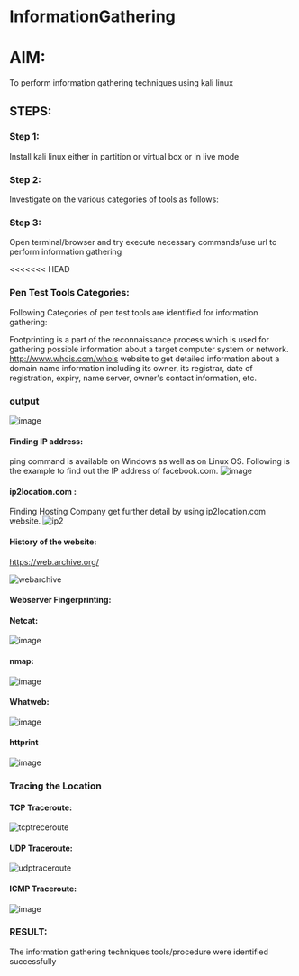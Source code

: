 # InformationGathering

# AIM:

To perform information gathering techniques using kali linux 

## STEPS:

### Step 1:

Install kali linux either in partition or virtual box or in live mode

### Step 2:

Investigate on the various categories of tools as follows:

### Step 3:
Open terminal/browser and try execute necessary commands/use url to perform information gathering

<<<<<<< HEAD
### Pen Test Tools Categories:  

Following Categories of pen test tools are identified for information gathering:

Footprinting is a part of the reconnaissance process which is used for gathering possible information about a target computer system or network.
http://www.whois.com/whois website to get detailed information about a domain name information including its owner, its registrar, date of registration, expiry, name server, owner's contact information, etc.

### output
![image](https://github.com/user-attachments/assets/caeaa2df-24bb-4322-89cc-63ae3f8b154a)


#### Finding IP address:
ping command is available on Windows as well as on Linux OS. Following is the example to find out the IP address of facebook.com.
![image](https://github.com/user-attachments/assets/af09b942-c792-4b9a-b8c5-4304d112e269)


#### ip2location.com :
Finding Hosting Company
get further detail by using ip2location.com website.
![ip2](https://github.com/Manoj162004/InformationGathering/assets/120365042/619062b3-411f-4a14-b949-d60ad9b95b41)


#### History of the website:
https://web.archive.org/

![webarchive](https://github.com/Manoj162004/InformationGathering/assets/120365042/30205ff8-2bae-4392-99c0-b430e96122c2)



#### Webserver Fingerprinting:

#### Netcat:
![image](https://github.com/user-attachments/assets/b5de53c7-1c48-4c16-b7f5-6e516bffd4fb)


 
#### nmap:
![image](https://github.com/user-attachments/assets/806999ba-4d81-49d5-80a6-f82ef9afad7c)


#### Whatweb:

![image](https://github.com/user-attachments/assets/c8fc8d4e-2cd2-46e5-b1ed-deb47b905af6)


#### httprint

![image](https://github.com/user-attachments/assets/e54e4f97-4ce2-4b3d-8215-eef8bd90b244)



### Tracing the Location
#### TCP Traceroute:
![tcptreceroute](https://github.com/Manoj162004/InformationGathering/assets/120365042/2f16c873-8fdd-44ce-82f7-c043389404de)

#### UDP Traceroute:

![udptraceroute](https://github.com/Manoj162004/InformationGathering/assets/120365042/48f6f804-3c6a-43c9-8d10-6eafd666a9d1)


#### ICMP Traceroute:
![image](https://github.com/user-attachments/assets/5d0e6973-0e9a-410e-83ed-c57620b026ac)




### RESULT:
The information gathering techniques tools/procedure were  identified successfully
